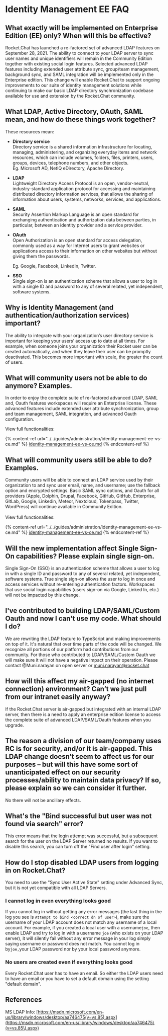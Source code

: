 # Identity Management EE FAQ

## What exactly will be implemented on Enterprise Edition (EE) only? When will this be effective?

Rocket.Chat has launched a re-factored set of advanced LDAP features on September 28, 2021. The ability to connect to your LDAP server to sync user names and unique identifiers will remain in the Community Edition together with existing social login features.  Selected advanced LDAP features including extended user attribute sync, group/team management, background sync, and SAML integration will be implemented only in the Enterprise edition.  This change will enable Rocket.Chat to support ongoing improvements to our suite of identity management solutions while continuing to make our basic LDAP directory synchronization codebase available for use and extension by the Rocket.Chat community.

## What LDAP, Active Directory, OAuth, SAML mean, and how do these things work together?

These resources mean:

* **Directory service**\
  Directory service is a shared information infrastructure for locating, managing, administering, and organizing everyday items and network resources, which can include volumes, folders, files, printers, users, groups, devices, telephone numbers, and other objects.\
  Eg. Microsoft AD, NetIQ eDirectory, Apache Directory.
* **LDAP**\
  Lightweight Directory Access Protocol is an open, vendor-neutral, industry-standard application protocol for accessing and maintaining distributed directory information services, that allows the sharing of information about users, systems, networks, services, and applications.
* **SAML**\
  Security Assertion Markup Language is an open standard for exchanging authentication and authorization data between parties, in particular, between an identity provider and a service provider.
*   **OAuth**\
    Open Authorization is an open standard for access delegation, commonly used as a way for Internet users to grant websites or applications access to their information on other websites but without giving them the passwords.

    Eg. Google, Facebook, LinkedIn, Twitter.
* **SSO**\
  Single sign-on is an authentication scheme that allows a user to log in with a single ID and password to any of several related, yet independent, software systems.

## Why is Identity Management (and authentication/authorization services) important?

The ability to integrate with your organization’s user directory service is important for keeping your users’ access up to date at all times.  For example, when someone joins your organization their Rocket user can be created automatically, and when they leave their user can be promptly deactivated.   This becomes more important with scale, the greater the count of users.

## What will community users not be able to do anymore? Examples.

In order to enjoy the complete suite of re-factored advanced LDAP, SAML and, Oauth features workspaces will require an Enterprise license.  These advanced features include extended user attribute synchronization, group and team management, SAML integration, and advanced Oauth configuration.

View full functionalities:

{% content-ref url="../../guides/administration/identity-management-ee-vs-ce.md" %}
[identity-management-ee-vs-ce.md](../../guides/administration/identity-management-ee-vs-ce.md)
{% endcontent-ref %}

## What will community users still be able to do? Examples.

Community users will be able to connect an LDAP service used by their organization to and sync user email, name, and username; use the fallback option and encrypted settings. Basic SAML sync options, and Oauth for all providers (Apple, Dolphin, Drupal, Facebook, GitHub, GitHub, Enterprise, GitLab, Google, Linkedin, Meteor, Nextcloud, Tokenpass, Twitter, WordPress) will continue available in Community Edition.\
\
View full functionalities:

{% content-ref url="../../guides/administration/identity-management-ee-vs-ce.md" %}
[identity-management-ee-vs-ce.md](../../guides/administration/identity-management-ee-vs-ce.md)
{% endcontent-ref %}

## Will the new implementation affect Single Sign-On capabilities? Please explain single sign-on.

Single Sign-On (SSO) is an authentication scheme that allows a user to log in with a single ID and password to any of several related, yet independent, software systems. True single sign-on allows the user to log in once and access services without re-entering authentication factors. Workspaces that use social login capabilities (users sign-on via Google, Linked In, etc.) will not be impacted by this change. &#x20;

## I've contributed to building LDAP/SAML/Custom Oauth and now I can't use my code. What should I do?

We are rewriting the LDAP feature to TypeScript and making improvements on top of it. It's natural that over time parts of the code will be changed. We recognize all portions of our platform had contributions from our community. For those who contributed to LDAP/SAML/Custom Oauth we will make sure it will not have a negative impact on their operation. Please contact @Muni.narayan on open server or [muni.narayan@rocket.chat](mailto:muni.narayan@rocket.chat)

## How will this affect my air-gapped (no internet connection) environment? Can’t we just pull from our intranet easily anyway?

If the Rocket.Chat server is air-gapped but integrated with an internal LDAP server, then there is a need to apply an enterprise edition license to access the complete suite of  advanced LDAP/SAML/Oauth features when you upgrade.

## The reason a division of our team/company uses RC is for security, and/or it is air-gapped. This LDAP change doesn’t seem to affect us for our purposes – but will this have some sort of unanticipated effect on our security processes/ability to maintain data privacy? If so, please explain so we can consider it further.

No there will not be ancillary effects.

## What's the "Bind successful but user was not found via search" error?

This error means that the login attempt was successful, but a subsequent search for the user on the LDAP Server returned no results. If you want to disable this search, you can turn off the "Find user after login" setting.

## How do I stop disabled LDAP users from logging in on Rocket.Chat?

You need to use the "Sync User Active State" setting under Advanced Sync, but it is not yet compatible with all LDAP Servers.

### I cannot log in even everything looks good

If you cannot log in without getting any error messages (the last thing in the log you see is `Attempt to bind <correct dn of user>`), make sure the username of your LDAP account does not match any username of a local account. For example, if you created a local user with a username`joe`, then enable LDAP and try to log in with a username `joe` (who exists on your LDAP server), it will silently fail without any error message in your log simply saying username or password does not match. You cannot log in by`joe,`your LDAP password nor by your local password anymore.

### No users are created even if everything looks good

Every Rocket.Chat user has to have an email. So either the LDAP users need to have an email or you have to set a default domain using the setting "default domain".

## References

MS LDAP Info: [https://msdn.microsoft.com/en-us/library/windows/desktop/aa746475(v=vs.85).aspx](https://msdn.microsoft.com/en-us/library/windows/desktop/aa746475\(v=vs.85\).aspx)
